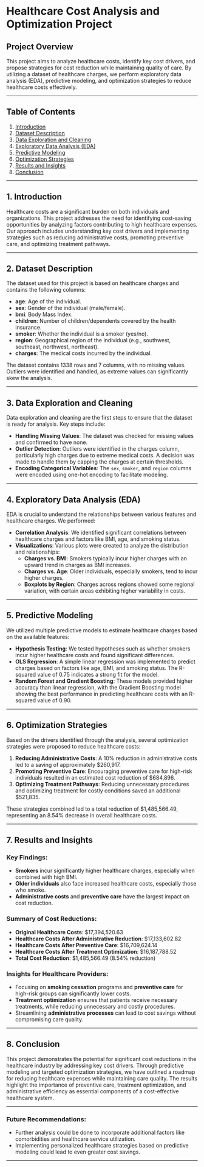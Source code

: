 # Healthcare Cost Analysis and Optimization Project

## Project Overview
This project aims to analyze healthcare costs, identify key cost drivers, and propose strategies for cost reduction while maintaining quality of care. By utilizing a dataset of healthcare charges, we perform exploratory data analysis (EDA), predictive modeling, and optimization strategies to reduce healthcare costs effectively.

---

## Table of Contents
1. [Introduction](#introduction)
2. [Dataset Description](#dataset-description)
3. [Data Exploration and Cleaning](#data-exploration-and-cleaning)
4. [Exploratory Data Analysis (EDA)](#exploratory-data-analysis-eda)
5. [Predictive Modeling](#predictive-modeling)
6. [Optimization Strategies](#optimization-strategies)
7. [Results and Insights](#results-and-insights)
8. [Conclusion](#conclusion)

---

## 1. Introduction
Healthcare costs are a significant burden on both individuals and organizations. This project addresses the need for identifying cost-saving opportunities by analyzing factors contributing to high healthcare expenses. Our approach includes understanding key cost drivers and implementing strategies such as reducing administrative costs, promoting preventive care, and optimizing treatment pathways.

---

## 2. Dataset Description
The dataset used for this project is based on healthcare charges and contains the following columns:

- **age**: Age of the individual.
- **sex**: Gender of the individual (male/female).
- **bmi**: Body Mass Index.
- **children**: Number of children/dependents covered by the health insurance.
- **smoker**: Whether the individual is a smoker (yes/no).
- **region**: Geographical region of the individual (e.g., southwest, southeast, northwest, northeast).
- **charges**: The medical costs incurred by the individual.

The dataset contains 1338 rows and 7 columns, with no missing values. Outliers were identified and handled, as extreme values can significantly skew the analysis.

---

## 3. Data Exploration and Cleaning
Data exploration and cleaning are the first steps to ensure that the dataset is ready for analysis. Key steps include:

- **Handling Missing Values**: The dataset was checked for missing values and confirmed to have none.
- **Outlier Detection**: Outliers were identified in the charges column, particularly high charges due to extreme medical costs. A decision was made to handle them by capping the charges at certain thresholds.
- **Encoding Categorical Variables**: The `sex`, `smoker`, and `region` columns were encoded using one-hot encoding to facilitate modeling.

---

## 4. Exploratory Data Analysis (EDA)
EDA is crucial to understand the relationships between various features and healthcare charges. We performed:

- **Correlation Analysis**: We identified significant correlations between healthcare charges and factors like BMI, age, and smoking status.
- **Visualizations**: Various plots were created to analyze the distribution and relationships:
    - **Charges vs. BMI**: Smokers typically incur higher charges with an upward trend in charges as BMI increases.
    - **Charges vs. Age**: Older individuals, especially smokers, tend to incur higher charges.
    - **Boxplots by Region**: Charges across regions showed some regional variation, with certain areas exhibiting higher variability in costs.

---

## 5. Predictive Modeling
We utilized multiple predictive models to estimate healthcare charges based on the available features:

- **Hypothesis Testing**: We tested hypotheses such as whether smokers incur higher healthcare costs and found significant differences.
- **OLS Regression**: A simple linear regression was implemented to predict charges based on factors like age, BMI, and smoking status. The R-squared value of 0.75 indicates a strong fit for the model.
- **Random Forest and Gradient Boosting**: These models provided higher accuracy than linear regression, with the Gradient Boosting model showing the best performance in predicting healthcare costs with an R-squared value of 0.90.

---

## 6. Optimization Strategies
Based on the drivers identified through the analysis, several optimization strategies were proposed to reduce healthcare costs:

1. **Reducing Administrative Costs**: A 10% reduction in administrative costs led to a saving of approximately $260,917.
2. **Promoting Preventive Care**: Encouraging preventive care for high-risk individuals resulted in an estimated cost reduction of $684,896.
3. **Optimizing Treatment Pathways**: Reducing unnecessary procedures and optimizing treatment for costly conditions saved an additional $521,835.

These strategies combined led to a total reduction of $1,485,566.49, representing an 8.54% decrease in overall healthcare costs.

---

## 7. Results and Insights

### Key Findings:
- **Smokers** incur significantly higher healthcare charges, especially when combined with high BMI.
- **Older individuals** also face increased healthcare costs, especially those who smoke.
- **Administrative costs** and **preventive care** have the largest impact on cost reduction.

### Summary of Cost Reductions:
- **Original Healthcare Costs**: $17,394,520.63
- **Healthcare Costs After Administrative Reduction**: $17,133,602.82
- **Healthcare Costs After Preventive Care**: $16,709,624.14
- **Healthcare Costs After Treatment Optimization**: $16,187,788.52
- **Total Cost Reduction**: $1,485,566.49 (8.54% reduction)

### Insights for Healthcare Providers:
- Focusing on **smoking cessation** programs and **preventive care** for high-risk groups can significantly lower costs.
- **Treatment optimization** ensures that patients receive necessary treatments, while reducing unnecessary and costly procedures.
- Streamlining **administrative processes** can lead to cost savings without compromising care quality.

---

## 8. Conclusion
This project demonstrates the potential for significant cost reductions in the healthcare industry by addressing key cost drivers. Through predictive modeling and targeted optimization strategies, we have outlined a roadmap for reducing healthcare expenses while maintaining care quality. The results highlight the importance of preventive care, treatment optimization, and administrative efficiency as essential components of a cost-effective healthcare system.

---

### Future Recommendations:
- Further analysis could be done to incorporate additional factors like comorbidities and healthcare service utilization.
- Implementing personalized healthcare strategies based on predictive modeling could lead to even greater cost savings.

---
